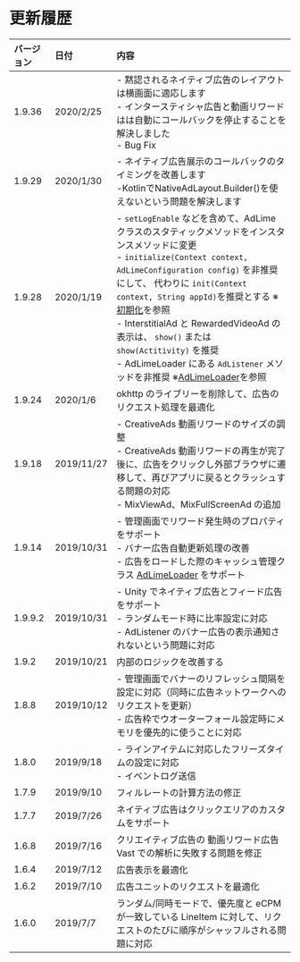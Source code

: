# 更新履歴

| バージョン| 日付     | 内容                                      |
| :----- | :-------- | :--------------------------------------- |
| 1.9.36 | 2020/2/25  | - 黙認されるネイティブ広告のレイアウトは横画面に適応します<br>- インタースティシャ広告と動画リワードはは自動にコールバックを停止することを解決しました<br>- Bug Fix|
| 1.9.29 | 2020/1/30  | - ネイティブ広告展示のコールバックのタイミングを改善します<br>-KotlinでNativeAdLayout.Builder()を使えないという問題を解決します|
| 1.9.28 | 2020/1/19  | - `setLogEnable` などを含めて、AdLime クラスのスタティックメソッドをインスタンスメソッドに変更<br>- `initialize(Context context, AdLimeConfiguration config)` を非推奨にして、 代わりに `init(Context context, String appId)`を推奨とする ※[初期化](./init.md)を参照<br>- InterstitialAd と RewardedVideoAd の表示は、 `show()` または `show(Actitivity)` を推奨<br>- AdLimeLoader にある `AdListener` メソッドを非推奨 ※[AdLimeLoader](./adloader.md)を参照|
| 1.9.24 | 2020/1/6   | okhttp のライブリーを削除して、広告のリクエスト処理を最適化|
| 1.9.18 | 2019/11/27 | - CreativeAds 動画リワードのサイズの調整<br> - CreativeAds 動画リワードの再生が完了後に、広告をクリックし外部ブラウザに遷移して、再びアプリに戻るとクラッシュする問題の対応<br>- MixViewAd、MixFullScreenAd の追加|
| 1.9.14 | 2019/10/31 | - 管理画面でリワード発生時のプロパティをサポート<br> - バナー広告自動更新処理の改善<br> - 広告をロードした際のキャッシュ管理クラス [AdLimeLoader](./adloader) をサポート|
| 1.9.9.2| 2019/10/31 | - Unity でネイティブ広告とフィード広告をサポート <br> - ランダムモード時に比率設定に対応 <br> - AdListener のバナー広告の表示通知されないという問題に対応 |
| 1.9.2  | 2019/10/21 | 内部のロジックを改善する|
| 1.8.8  | 2019/10/12 | - 管理画面でバナーのリフレッシュ間隔を設定に対応（同時に広告ネットワークへのリクエストを更新）<br> - 広告枠でウオーターフォール設定時にメモリを優先的に使うことに対応|
| 1.8.0  | 2019/9/18  | - ラインアイテムに対応したフリーズタイムの設定に対応 <br> - イベントログ送信|
| 1.7.9  | 2019/9/10  | フィルレートの計算方法の修正|
| 1.7.7  | 2019/7/26  | ネイティブ広告はクリックエリアのカスタムをサポート|
| 1.6.8  | 2019/7/16  | クリエイティブ広告の 動画リワード広告 Vast での解析に失敗する問題を修正|
| 1.6.4  | 2019/7/12  | 広告表示を最適化|
| 1.6.2  | 2019/7/10  | 広告ユニットのリクエストを最適化|
| 1.6.0  | 2019/7/7   | ランダム/同時モードで、優先度と eCPM が一致している LineItem に対して、リクエストのたびに順序がシャッフルされる問題に対応|
